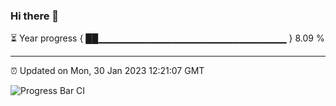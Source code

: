 ### Hi there 👋

⏳ Year progress { ██▁▁▁▁▁▁▁▁▁▁▁▁▁▁▁▁▁▁▁▁▁▁▁▁▁▁▁▁ } 8.09 %

---

⏰ Updated on Mon, 30 Jan 2023 12:21:07 GMT

![Progress Bar CI](https://github.com/liununu/liununu/workflows/Progress%20Bar%20CI/badge.svg)
